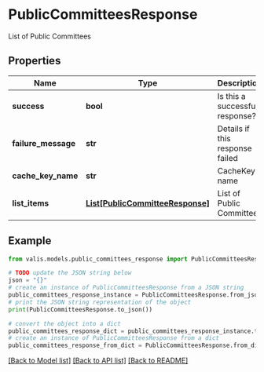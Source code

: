 # PublicCommitteesResponse

List of Public Committees

## Properties

Name | Type | Description | Notes
------------ | ------------- | ------------- | -------------
**success** | **bool** | Is this a successful response? | [optional] 
**failure_message** | **str** | Details if this response failed | [optional] 
**cache_key_name** | **str** | CacheKey name | [optional] 
**list_items** | [**List[PublicCommitteeResponse]**](PublicCommitteeResponse.md) | List of Public Committees | [optional] 

## Example

```python
from valis.models.public_committees_response import PublicCommitteesResponse

# TODO update the JSON string below
json = "{}"
# create an instance of PublicCommitteesResponse from a JSON string
public_committees_response_instance = PublicCommitteesResponse.from_json(json)
# print the JSON string representation of the object
print(PublicCommitteesResponse.to_json())

# convert the object into a dict
public_committees_response_dict = public_committees_response_instance.to_dict()
# create an instance of PublicCommitteesResponse from a dict
public_committees_response_from_dict = PublicCommitteesResponse.from_dict(public_committees_response_dict)
```
[[Back to Model list]](../README.md#documentation-for-models) [[Back to API list]](../README.md#documentation-for-api-endpoints) [[Back to README]](../README.md)


